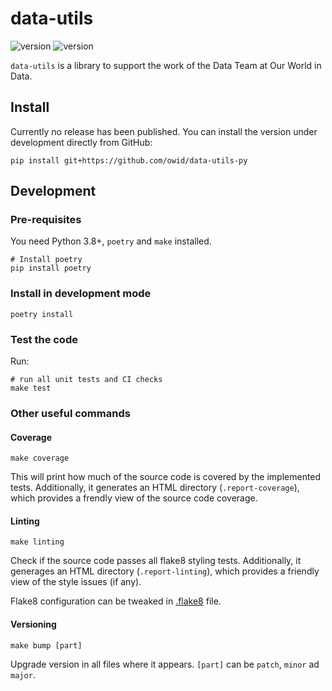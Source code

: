 # data-utils
![version](https://img.shields.io/badge/version-0.4.0-blue) ![version](https://img.shields.io/badge/python-3.8-blue.svg?&logo=python&logoColor=yellow)

`data-utils` is a library to support the work of the Data Team at Our World in Data.

## Install
Currently no release has been published. You can install the version under development directly from GitHub:
```
pip install git+https://github.com/owid/data-utils-py
```


## Development

### Pre-requisites
You need Python 3.8+, `poetry` and `make` installed. 

```
# Install poetry
pip install poetry
```

### Install in development mode

```
poetry install
```

### Test the code
Run:

```
# run all unit tests and CI checks
make test
```

### Other useful commands

#### Coverage

```
make coverage
```

This will print how much of the source code is covered by the implemented tests. Additionally, it generates an HTML
directory (`.report-coverage`), which provides a frendly view of the source code coverage.


#### Linting

```
make linting
```

Check if the source code passes all flake8 styling tests. Additionally, it generages an HTML directory
(`.report-linting`), which provides a friendly view of the style issues (if any).

Flake8 configuration can be tweaked in [.flake8](.flake8) file.

#### Versioning

```
make bump [part]
```

Upgrade version in all files where it appears. `[part]` can be `patch`, `minor` ad `major`.